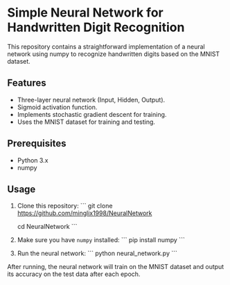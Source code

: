# Simple Neural Network for Handwritten Digit Recognition

This repository contains a straightforward implementation of a neural network using numpy to recognize handwritten digits based on the MNIST dataset.

## Features

- Three-layer neural network (Input, Hidden, Output).
- Sigmoid activation function.
- Implements stochastic gradient descent for training.
- Uses the MNIST dataset for training and testing.

## Prerequisites

- Python 3.x
- numpy

## Usage

1. Clone this repository:
   \```
   git clone https://github.com/minglix1998/NeuralNetwork
   
   cd NeuralNetwork
   \```

3. Make sure you have `numpy` installed:
   \```
   pip install numpy
   \```

4. Run the neural network:
   \```
   python neural_network.py
   \```

After running, the neural network will train on the MNIST dataset and output its accuracy on the test data after each epoch.
